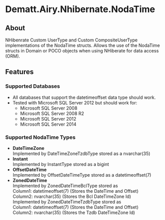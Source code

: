 # Dematt.Airy.Nhibernate.NodaTime #

## About ##
NHibenrate Custom UserType and Custom CompositeUserType implementations of the NodaTime structs.
Allows the use of the NodaTime structs in Domain or POCO objects when using NHiberate for data access (ORM).

## Features ##
### Supported Databases ###
  * All databases that support the datetimeoffset data type should work.
  * Tested with Microsoft SQL Server 2012 but should work for:
    * Microsoft SQL Server 2008
    * Microsoft SQL Server 2008 R2
    * Microsoft SQL Server 2012
    * Microsoft SQL Server 2014

### Supported NodaTime Types ###
  + **DateTimeZone**  
    Implemented by DateTimeZoneTzdbType stored as a nvarchar(35)
  + **Instant**  
    Implemented by InstantType stored as a bigint
  + **OffsetDateTime**  
    Implemented by OffsetDateTimeType stored as a datetimeoffset(7)
  + **ZonedDateTime**  
  Implemented by ZonedDateTimeBclType stored as  
    Column1: datetimeoffset(7) (Stores the DateTime and Offset)  
    Column2: nvarchar(35) (Stores the Bcl DateTimeZone Id)  
  Implemented by ZonedDateTimeTzdbType stored as  
    Column1: datetimeoffset(7) (Stores the DateTime and Offset)  
    Column2: nvarchar(35) (Stores the Tzdb DateTimeZone Id)  
